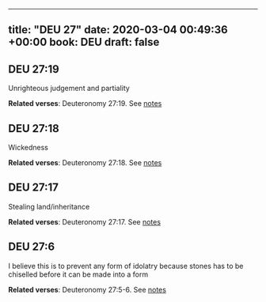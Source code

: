 
---
title: "DEU 27"
date: 2020-03-04 00:49:36 +00:00
book: DEU
draft: false
---

## DEU 27:19

Unrighteous judgement and partiality

**Related verses**: Deuteronomy 27:19. See [notes](https://my.bible.com/notes/3377479873148477485)


## DEU 27:18

Wickedness

**Related verses**: Deuteronomy 27:18. See [notes](https://my.bible.com/notes/3377478855501275169)


## DEU 27:17

Stealing land/inheritance

**Related verses**: Deuteronomy 27:17. See [notes](https://my.bible.com/notes/3377478628044169246)


## DEU 27:6

I believe this is to prevent any form of idolatry because stones has to be chiselled before it can be made into a form

**Related verses**: Deuteronomy 27:5-6. See [notes](https://my.bible.com/notes/3377475740760794109)

